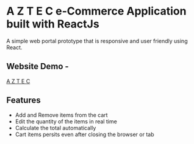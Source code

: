 # A Z T E C e-Commerce Application built with ReactJs

A simple web portal prototype that is responsive and user friendly using React.

## Website  Demo -
[A Z T E C](https://aztec.netlify.app/)

## Features
* Add and Remove items from the cart
* Edit the quantity of the items in real time
* Calculate the total automatically 
* Cart items persits even after closing the browser or tab
